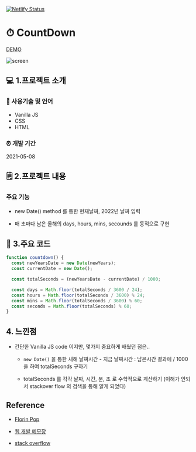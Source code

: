 [![Netlify Status](https://api.netlify.com/api/v1/badges/37011f4d-c2d6-4235-9963-28aa412d862d/deploy-status)](https://app.netlify.com/sites/modest-kalam-b87884/deploys)


# ⏱ CountDown


[DEMO](https://modest-kalam-b87884.netlify.app)

![screen](https://user-images.githubusercontent.com/28912774/117662433-822e6e80-b1da-11eb-893c-78ec7d06f624.gif)



## 💻 1.프로젝트 소개  

### 📝 사용기술 및 언어    

- Vanilla JS
- CSS
- HTML


### ⏰ 개발 기간  
2021-05-08 


## 🗒 2.프로젝트 내용

### 주요 기능

- new Date() method 를 통한 현재날짜, 2022년 날짜 입력

- 매 초마다 남은 올해의 days, hours, mins, secounds 를 동적으로 구현
 




## 📌 3.주요 코드

```js
function countdown() {
  const newYearsDate = new Date(newYears);
  const currentDate = new Date();

  const totalSeconds = (newYearsDate - currentDate) / 1000;

  const days = Math.floor(totalSeconds / 3600 / 24);
  const hours = Math.floor(totalSeconds / 3600) % 24;
  const mins = Math.floor(totalSeconds / 3600) % 60;
  const seconds = Math.floor(totalSeconds) % 60;
}
```

## 4. 느낀점

- 간단한 Vanilla JS code 이지만, 몇가지 중요하게 배웠던 점은..

    - `new Date()` 을 통한 새해 날짜시간 - 지금 날짜시간 : 남은시간  결과에 / 1000 을 하여 totalSeconds 구하기

    - totalSeconds 를 각각 날짜, 시간, 분, 초 로 수학적으로 계산하기 (이해가 안되서 stackover flow 의 검색을 통해 알게 되었다)



## Reference

- [Florin Pop](https://www.youtube.com/watch?v=dtKciwk_si4&t=1788s)

- [웹 개발 메모장](https://dororongju.tistory.com/116)

- [stack overflow](https://stackoverflow.com/questions/12007379/what-makes-new-date-1000-a-valid-javascript)